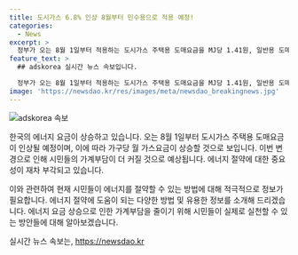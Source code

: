 ```yaml
---
title: 도시가스 6.8% 인상 8월부터 민수용으로 적용 예정!
categories:
  - News
excerpt: >
  정부가 오는 8월 1일부터 적용하는 도시가스 주택용 도매요금을 MJ당 1.41원, 일반용 도매요금을 1.30원/MJ 인상한다. 이에 따라 서울시 4인 가구 기준 월 가스요금은 약 3770원(VAT포함) 증가할 것으로 예상된다.
feature_text: >
  ## adskorea 실시간 뉴스 속보입니다.

  정부가 오는 8월 1일부터 적용하는 도시가스 주택용 도매요금을 MJ당 1.41원, 일반용 도매요금을 1.30원/MJ 인상한다. 이에 따라 서울시 4인 가구 기준 월 가스요금은 약 3770원(VAT포함) 증가할 것으로 예상된다.
image: 'https://newsdao.kr/res/images/meta/newsdao_breakingnews.jpg'
---
```


<p><img src="https://newsdao.kr/res/images/meta/newsdao_breakingnews.jpg" alt="adskorea 속보" /></p>

<p>한국의 에너지 요금이 상승하고 있습니다. 오는 8월 1일부터 도시가스 주택용 도매요금이 인상될 예정이며, 이에 따라 가구당 월 가스요금이 상승할 것으로 보입니다. 이번 변경으로 인해 시민들의 가계부담이 더 커질 것으로 예상됩니다. 에너지 절약에 대한 중요성이 재차 부각되고 있습니다.</p>

<p>이와 관련하여 현재 시민들이 에너지를 절약할 수 있는 방법에 대해 적극적으로 정보가 필요합니다. 에너지 절약에 도움이 되는 다양한 방법 및 유용한 정보를 소개해 드리겠습니다. 에너지 요금 상승으로 인한 가계부담을 줄이기 위해 시민들이 실제로 실천할 수 있는 방안들에 대해 알아보겠습니다.</p>
실시간 뉴스 속보는, <a href="https://newsdao.kr" rel="dofollow">https://newsdao.kr</a>


